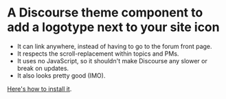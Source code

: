 A Discourse theme component to add a logotype next to your site icon
====================================================================

* It can link anywhere, instead of having to go to the forum front page.
* It respects the scroll-replacement within topics and PMs.
* It uses no JavaScript, so it shouldn't make Discourse any slower or break on updates.
* It also looks pretty good (IMO).

[Here's how to install it](https://meta.discourse.org/t/how-do-i-install-a-theme-or-theme-component/63682).

